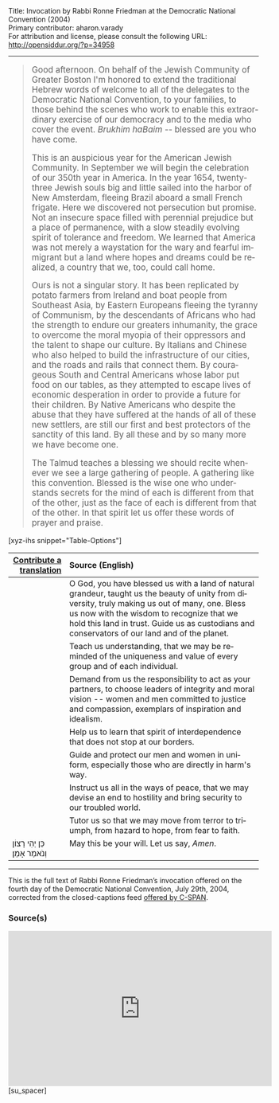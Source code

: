 <html>
<head></head>
<body>
Title: Invocation by Rabbi Ronne Friedman at the Democratic National Convention (2004)<br />
Primary contributor: aharon.varady<br />
For attribution and license, please consult the following URL: <a href="http://opensiddur.org/?p=34958">http://opensiddur.org/?p=34958</a>
<p />
<hr />

<div class="english" lang="en" style="font-size: 1.2em;">
<blockquote>Good afternoon. On behalf of the Jewish Community of Greater Boston I'm honored to extend the traditional Hebrew words of welcome to all of the delegates to the Democratic National Convention, to your families, to those behind the scenes who work to enable this extraordinary exercise of our democracy and to the media who cover the event. <em>Brukhim haBaim</em> -- blessed are you who have come. 

This is an auspicious year for the American Jewish Community. In September we will begin the celebration of our 350th year in America. In the year 1654, twenty-three Jewish souls big and little sailed into the harbor of New Amsterdam, fleeing Brazil aboard a small French frigate. Here we discovered not persecution but promise. Not an insecure space filled with perennial prejudice but a place of permanence, with a slow steadily evolving spirit of tolerance and freedom. We learned that America was not merely a waystation for the wary and fearful immigrant but a land where hopes and dreams could be realized, a country that we, too, could call home. 

Ours is not a singular story. It has been replicated by potato farmers from Ireland and boat people from Southeast Asia, by Eastern Europeans fleeing the tyranny of Communism, by the descendants of Africans who had the strength to endure our greaters inhumanity, the grace to overcome the moral myopia of their oppressors and the talent to shape our culture. By Italians and Chinese who also helped to build the infrastructure of our cities, and the roads and rails that connect them. By courageous South and Central Americans whose labor put food on our tables, as they attempted to escape lives of economic desperation in order to provide a future for their children. By Native Americans who despite the abuse that they have suffered at the hands of all of these new settlers, are still our first and best protectors of the sanctity of this land. By all these and by so many more we have become one. 

The Talmud teaches a blessing we should recite whenever we see a large gathering of people. A gathering like this convention. Blessed is the wise one who understands secrets for the mind of each is different from that of the other, just as the face of each is different from that of the other. In that spirit let us offer these words of prayer and praise. </blockquote>
</div>

[xyz-ihs snippet="Table-Options"]<table style="margin-left: auto; margin-right: auto;" class="draggable">
<thead><tr><th id="x" style="text-align: right;"><a href="/translate/" target="_blank" rel="noopener">Contribute a translation</a></th><th style="text-align: left;">Source (English)</th></tr></thead>
<tbody>
<tr><td style="vertical-align:top;">
<div class="liturgy" lang="he">

</span></div></td>
 
<td style="vertical-align:top;">
<div class="english" lang="en">
O God, 
you have blessed us with a land of natural grandeur, 
taught us the beauty of unity from diversity, 
truly making us out of many, one. 
Bless us now with the wisdom to recognize 
that we hold this land in trust. 
Guide us as custodians and conservators 
of our land and of the planet. 
</div></td></tr>


<tr><td style="vertical-align:top;">
<div class="liturgy" lang="he">

</span></div></td>
 
<td style="vertical-align:top;">
<div class="english" lang="en">
Teach us understanding, 
that we may be reminded 
of the uniqueness 
and value 
of every group 
and of each individual. 
</div></td></tr>


<tr><td style="vertical-align:top;">
<div class="liturgy" lang="he">

</span></div></td>
 
<td style="vertical-align:top;">
<div class="english" lang="en">
Demand from us the responsibility 
to act as your partners, 
to choose leaders of integrity 
and moral vision --
women and men committed 
to justice and compassion, 
exemplars of inspiration and idealism. 
</div></td></tr>


<tr><td style="vertical-align:top;">
<div class="liturgy" lang="he">

</span></div></td>
 
<td style="vertical-align:top;">
<div class="english" lang="en">
Help us to learn 
that spirit of interdependence 
that does not stop at our borders. 
</div></td></tr>


<tr><td style="vertical-align:top;">
<div class="liturgy" lang="he">

</span></div></td>
 
<td style="vertical-align:top;">
<div class="english" lang="en">
Guide and protect our men and women in uniform, 
especially those who are directly in harm's way. 
</div></td></tr>


<tr><td style="vertical-align:top;">
<div class="liturgy" lang="he">

</span></div></td>
 
<td style="vertical-align:top;">
<div class="english" lang="en">
Instruct us all in the ways of peace, 
that we may devise an end to hostility 
and bring security to our troubled world. 
</div></td></tr>


<tr><td style="vertical-align:top;">
<div class="liturgy" lang="he">

</span></div></td>
 
<td style="vertical-align:top;">
<div class="english" lang="en">
Tutor us 
so that we may move from terror to triumph, 
from hazard to hope, 
from fear to faith. 
</div></td></tr>


<tr><td style="vertical-align:top;">
<div class="liturgy" lang="he">
כֵּן יְהִי רָצוֹן
וְנֹאמַר אָמֵן׃
</span></div></td>
 
<td style="vertical-align:top;">
<div class="english" lang="en">
May this be your will. 
Let us say, <em>Amen</em>.
</div></td></tr>
</tbody></table>

<hr />

This is the full text of Rabbi Ronne Friedman’s invocation offered on the fourth day of the Democratic National Convention, July 29th, 2004, corrected from the closed-captions feed <a href="https://www.c-span.org/video/?c4899868/rabbi-ronnie-friedman-2004-democratic-convention">offered by C-SPAN</a>.


<h3>Source(s)</h3>

<iframe width=530 height=312 src='https://www.c-span.org/video/standalone/?c4899868/rabbi-ronnie-friedman-2004-democratic-convention' allowfullscreen='allowfullscreen' frameborder=0></iframe>[su_spacer]

&nbsp;

</body>
</html>